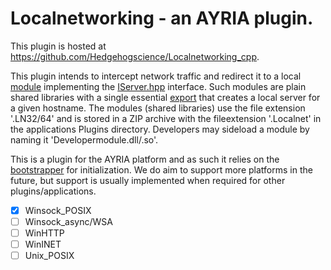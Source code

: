# Localnetworking - an AYRIA plugin.

This plugin is hosted at https://github.com/Hedgehogscience/Localnetworking_cpp.

This plugin intends to intercept network traffic and redirect it to a local [module](https://github.com/Hedgehogscience/Networkingtemplate_cpp) implementing the [IServer.hpp](https://github.com/Hedgehogscience/Localnetworking_cpp/blob/master/Source/Core/Interfaces/IServer.hpp) interface. Such modules are plain shared libraries with a single essential [export](https://github.com/Hedgehogscience/Networkingtemplate_cpp/blob/master/Source/Appmain.cpp#L11-L20) that creates a local server for a given hostname. The modules (shared libraries) use the file extension '.LN32/64' and is stored in a ZIP archive with the fileextension '.Localnet' in the applications Plugins directory. Developers may sideload a module by naming it 'Developermodule.dll/.so'.

This is a plugin for the AYRIA platform and as such it relies on the [bootstrapper](https://github.com/AyriaPublic/Bootstrapmodule_cpp) for initialization. We do aim to support more platforms in the future, but support is usually implemented when required for other plugins/applications.

- [x] Winsock_POSIX
- [ ] Winsock_async/WSA
- [ ] WinHTTP
- [ ] WinINET
- [ ] Unix_POSIX
